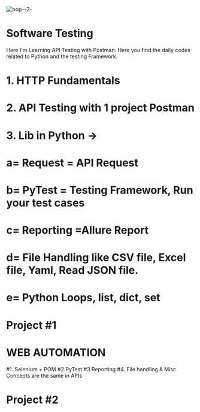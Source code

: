 ![oop--2-](https://github.com/shivam9870/Pytest/assets/65064937/33c574cc-acae-4b34-bca3-2ed7fef16d5f)


# Software Testing
Here I'm Learning API Testing with Postman.
Here you find the daily codes related to Python and the testing Framework.

# 1. HTTP Fundamentals
# 2. API Testing with 1 project Postman
# 3. Lib in Python ->
# a= Request = API Request
# b= PyTest = Testing Framework, Run your test cases
# c= Reporting =Allure Report
# d= File Handling like CSV file, Excel file, Yaml, Read JSON file.
# e= Python Loops, list, dict, set

# Project #1

# WEB AUTOMATION

#1. Selenium + POM
#2.PyTest
#3.Reporting
#4. File handling & Misc Concepts are the same in APIs
# Project #2
